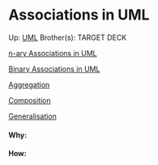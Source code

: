 # Associations in UML

Up: [UML](uml)
Brother(s):
TARGET DECK

[n-ary Associations in UML](n-ary_associations_in_uml)

[Binary Associations in UML](binary_associations_in_uml)

[Aggregation](aggregation)

[Composition](composition)

[Generalisation](generalisation)
































#### Why:
#### How:









